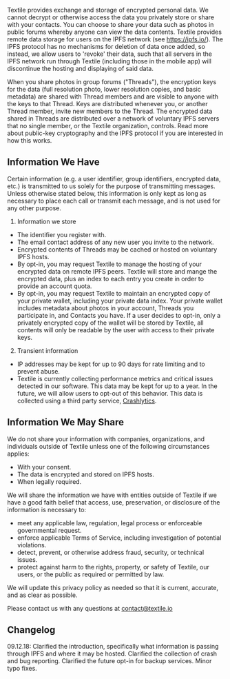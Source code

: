 Textile provides exchange and storage of encrypted personal data. We cannot decrypt or otherwise access the data you privately store or share with your contacts. You can choose to share your data such as photos in public forums whereby anyone can view the data contents. Textile provides remote data storage for users on the IPFS network (see https://ipfs.io/). The IPFS protocol has no mechanisms for deletion of data once added, so instead, we allow users to 'revoke' their data, such that all servers in the IPFS network run through Textile (including those in the mobile app) will discontinue the hosting and displaying of said data.

When you share photos in group forums ("Threads"), the encryption keys for the data (full resolution photo, lower resolution copies, and basic metadata) are shared with Thread members and are visible to anyone with the keys to that Thread. Keys are distributed whenever you, or another Thread member, invite new members to the Thread. The encrypted data shared in Threads are distributed over a network of voluntary IPFS servers that no single member, or the Textile organization, controls. Read more about public-key cryptography and the IPFS protocol if you are interested in how this works.

## Information We Have

Certain information (e.g. a user identifier, group identifiers, encrypted data, etc.) is transmitted to us solely for the purpose of transmitting messages. Unless otherwise stated below, this information is only kept as long as necessary to place each call or transmit each message, and is not used for any other purpose.

1. Information we store

- The identifier you register with.
- The email contact address of any new user you invite to the network.
- Encrypted contents of Threads may be cached or hosted on voluntary IPFS hosts.
- By opt-in, you may request Textile to manage the hosting of your encrypted data on remote IPFS peers. Textile will store and mange the encrypted data, plus an index to each entry you create in order to provide an account quota.
- By opt-in, you may request Textile to maintain an encrypted copy of your private wallet, including your private data index. Your private wallet includes metadata about photos in your account, Threads you participate in, and Contacts you have. If a user decides to opt-in, only a privately encrypted copy of the wallet will be stored by Textile, all contents will only be readable by the user with access to their private keys.

2. Transient information

- IP addresses may be kept for up to 90 days for rate limiting and to prevent abuse.
- Textile is currently collecting performance metrics and critical issues detected in our software. This data may be kept for up to a year. In the future, we will allow users to opt-out of this behavior. This data is collected using a third party service, [Crashlytics](https://fabric.io/).

## Information We May Share

We do not share your information with companies, organizations, and individuals outside of Textile unless one of the following circumstances applies:

- With your consent.
- The data is encrypted and stored on IPFS hosts.
- When legally required.

We will share the information we have with entities outside of Textile if we have a good faith belief that access, use, preservation, or disclosure of the information is necessary to:

- meet any applicable law, regulation, legal process or enforceable governmental request.
- enforce applicable Terms of Service, including investigation of potential violations.
- detect, prevent, or otherwise address fraud, security, or technical issues.
- protect against harm to the rights, property, or safety of Textile, our users, or the public as required or permitted by law.

We will update this privacy policy as needed so that it is current, accurate, and as clear as possible.

Please contact us with any questions at contact@textile.io

## Changelog

09.12.18: Clarified the introduction, specifically what information is passing through IPFS and where it may be hosted. Clarified the collection of crash and bug reporting. Clarified the future opt-in for backup services. Minor typo fixes.

<br>
